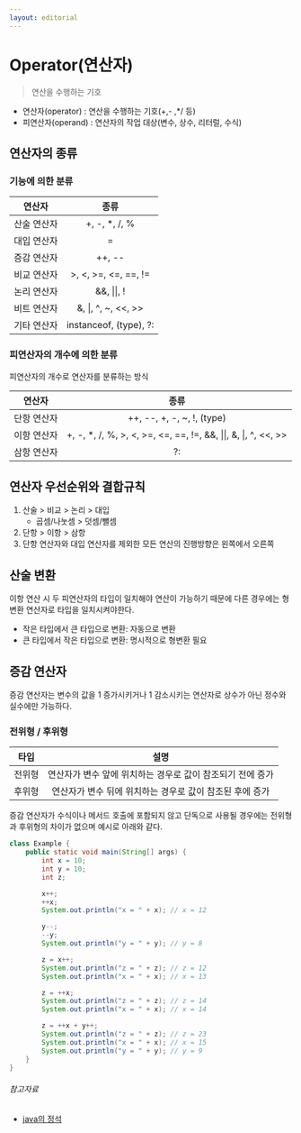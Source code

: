 ```yaml
---
layout: editorial
---
```


# Operator(연산자)

> 연산을 수행하는 기호

- 연산자(operator) : 연산을 수행하는 기호(+,- ,*/ 등)
- 피연산자(operand) : 연산자의 작업 대상(변수, 상수, 리터럴, 수식)

## 연산자의 종류

### 기능에 의한 분류

|  연산자   |           종류           |
|:------:|:----------------------:|
| 산술 연산자 |     +, -, *, /, %      |
| 대입 연산자 |           =            |
| 증감 연산자 |         ++, --         |
| 비교 연산자 |  >, <, >=, <=, ==, !=  |
| 논리 연산자 |      &&, \|\|, !       |
| 비트 연산자 |  &, \|, ^, ~, <<, >>   |
| 기타 연산자 | instanceof, (type), ?: |

### 피연산자의 개수에 의한 분류

피연산자의 개수로 연산자를 분류하는 방식

|  연산자   |                               종류                                |
|:------:|:---------------------------------------------------------------:|
| 단항 연산자 |                   ++, --, +, -, ~, !, (type)                    |
| 이항 연산자 | +, -, *, /, %, >, <, >=, <=, ==, !=, &&, \|\|, &, \|, ^, <<, >> |
| 삼항 연산자 |                               ?:                                |

## 연산자 우선순위와 결합규칙

1. 산술 > 비교 > 논리 > 대입
    - 곱셈/나눗셈 > 덧셈/뺄셈
2. 단항 > 이항 > 삼항
3. 단항 연산자와 대입 연산자를 제외한 모든 연산의 진행방향은 왼쪽에서 오른쪽

## 산술 변환

이항 연산 시 두 피연산자의 타입이 일치해야 연산이 가능하기 때문에 다른 경우에는 형변환 연산자로 타입을 일치시켜야한다.

- 작은 타입에서 큰 타입으로 변환: 자동으로 변환
- 큰 타입에서 작은 타입으로 변환: 명시적으로 형변환 필요

## 증감 연산자

증감 연산자는 변수의 값을 1 증가시키거나 1 감소시키는 연산자로 상수가 아닌 정수와 실수에만 가능하다.

### 전위형 / 후위형

| 타입  |                설명                 |
|:---:|:---------------------------------:|
| 전위형 | 연산자가 변수 앞에 위치하는 경우로 값이 참조되기 전에 증가 |
| 후위형 | 연산자가 변수 뒤에 위치하는 경우로 값이 참조된 후에 증가  |

증감 연산자가 수식이나 메서드 호출에 포함되지 않고 단독으로 사용될 경우에는 전위형과 후위형의 차이가 없으며 예시로 아래와 같다.

```java
class Example {
    public static void main(String[] args) {
        int x = 10;
        int y = 10;
        int z;

        x++;
        ++x;
        System.out.println("x = " + x); // x = 12

        y--;
        --y;
        System.out.println("y = " + y); // y = 8

        z = x++;
        System.out.println("z = " + z); // z = 12
        System.out.println("x = " + x); // x = 13

        z = ++x;
        System.out.println("z = " + z); // z = 14
        System.out.println("x = " + x); // x = 14

        z = ++x + y++;
        System.out.println("z = " + z); // z = 23
        System.out.println("x = " + x); // x = 15
        System.out.println("y = " + y); // y = 9
    }
}
```

###### 참고자료

- [java의 정석](https://www.nl.go.kr/seoji/contents/S80100000000.do?schM=intgr_detail_view_isbn&page=1&pageUnit=10&schType=simple&schStr=Java의+정석&isbn=9788994492032&cipId=200741285%2C)
